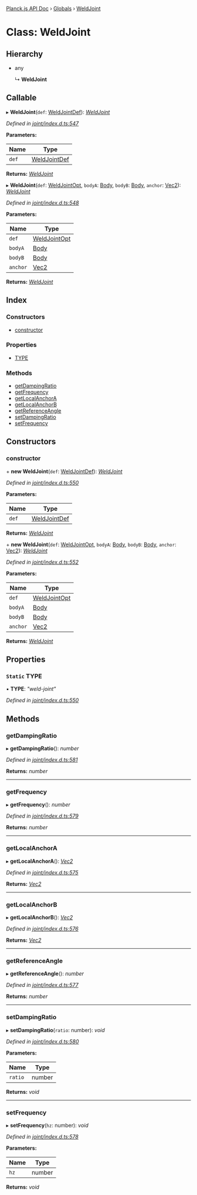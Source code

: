 [Planck.js API Doc](../README.md) › [Globals](../globals.md) › [WeldJoint](weldjoint.md)

# Class: WeldJoint

## Hierarchy

* any

  ↳ **WeldJoint**

## Callable

▸ **WeldJoint**(`def`: [WeldJointDef](../interfaces/weldjointdef.md)): *[WeldJoint](weldjoint.md)*

*Defined in [joint/index.d.ts:547](https://github.com/shakiba/planck.js/blob/038d425/lib/joint/index.d.ts#L547)*

**Parameters:**

Name | Type |
------ | ------ |
`def` | [WeldJointDef](../interfaces/weldjointdef.md) |

**Returns:** *[WeldJoint](weldjoint.md)*

▸ **WeldJoint**(`def`: [WeldJointOpt](../interfaces/weldjointopt.md), `bodyA`: [Body](body.md), `bodyB`: [Body](body.md), `anchor`: [Vec2](vec2.md)): *[WeldJoint](weldjoint.md)*

*Defined in [joint/index.d.ts:548](https://github.com/shakiba/planck.js/blob/038d425/lib/joint/index.d.ts#L548)*

**Parameters:**

Name | Type |
------ | ------ |
`def` | [WeldJointOpt](../interfaces/weldjointopt.md) |
`bodyA` | [Body](body.md) |
`bodyB` | [Body](body.md) |
`anchor` | [Vec2](vec2.md) |

**Returns:** *[WeldJoint](weldjoint.md)*

## Index

### Constructors

* [constructor](weldjoint.md#constructor)

### Properties

* [TYPE](weldjoint.md#static-type)

### Methods

* [getDampingRatio](weldjoint.md#getdampingratio)
* [getFrequency](weldjoint.md#getfrequency)
* [getLocalAnchorA](weldjoint.md#getlocalanchora)
* [getLocalAnchorB](weldjoint.md#getlocalanchorb)
* [getReferenceAngle](weldjoint.md#getreferenceangle)
* [setDampingRatio](weldjoint.md#setdampingratio)
* [setFrequency](weldjoint.md#setfrequency)

## Constructors

###  constructor

\+ **new WeldJoint**(`def`: [WeldJointDef](../interfaces/weldjointdef.md)): *[WeldJoint](weldjoint.md)*

*Defined in [joint/index.d.ts:550](https://github.com/shakiba/planck.js/blob/038d425/lib/joint/index.d.ts#L550)*

**Parameters:**

Name | Type |
------ | ------ |
`def` | [WeldJointDef](../interfaces/weldjointdef.md) |

**Returns:** *[WeldJoint](weldjoint.md)*

\+ **new WeldJoint**(`def`: [WeldJointOpt](../interfaces/weldjointopt.md), `bodyA`: [Body](body.md), `bodyB`: [Body](body.md), `anchor`: [Vec2](vec2.md)): *[WeldJoint](weldjoint.md)*

*Defined in [joint/index.d.ts:552](https://github.com/shakiba/planck.js/blob/038d425/lib/joint/index.d.ts#L552)*

**Parameters:**

Name | Type |
------ | ------ |
`def` | [WeldJointOpt](../interfaces/weldjointopt.md) |
`bodyA` | [Body](body.md) |
`bodyB` | [Body](body.md) |
`anchor` | [Vec2](vec2.md) |

**Returns:** *[WeldJoint](weldjoint.md)*

## Properties

### `Static` TYPE

▪ **TYPE**: *"weld-joint"*

*Defined in [joint/index.d.ts:550](https://github.com/shakiba/planck.js/blob/038d425/lib/joint/index.d.ts#L550)*

## Methods

###  getDampingRatio

▸ **getDampingRatio**(): *number*

*Defined in [joint/index.d.ts:581](https://github.com/shakiba/planck.js/blob/038d425/lib/joint/index.d.ts#L581)*

**Returns:** *number*

___

###  getFrequency

▸ **getFrequency**(): *number*

*Defined in [joint/index.d.ts:579](https://github.com/shakiba/planck.js/blob/038d425/lib/joint/index.d.ts#L579)*

**Returns:** *number*

___

###  getLocalAnchorA

▸ **getLocalAnchorA**(): *[Vec2](vec2.md)*

*Defined in [joint/index.d.ts:575](https://github.com/shakiba/planck.js/blob/038d425/lib/joint/index.d.ts#L575)*

**Returns:** *[Vec2](vec2.md)*

___

###  getLocalAnchorB

▸ **getLocalAnchorB**(): *[Vec2](vec2.md)*

*Defined in [joint/index.d.ts:576](https://github.com/shakiba/planck.js/blob/038d425/lib/joint/index.d.ts#L576)*

**Returns:** *[Vec2](vec2.md)*

___

###  getReferenceAngle

▸ **getReferenceAngle**(): *number*

*Defined in [joint/index.d.ts:577](https://github.com/shakiba/planck.js/blob/038d425/lib/joint/index.d.ts#L577)*

**Returns:** *number*

___

###  setDampingRatio

▸ **setDampingRatio**(`ratio`: number): *void*

*Defined in [joint/index.d.ts:580](https://github.com/shakiba/planck.js/blob/038d425/lib/joint/index.d.ts#L580)*

**Parameters:**

Name | Type |
------ | ------ |
`ratio` | number |

**Returns:** *void*

___

###  setFrequency

▸ **setFrequency**(`hz`: number): *void*

*Defined in [joint/index.d.ts:578](https://github.com/shakiba/planck.js/blob/038d425/lib/joint/index.d.ts#L578)*

**Parameters:**

Name | Type |
------ | ------ |
`hz` | number |

**Returns:** *void*
